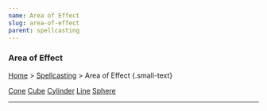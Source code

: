 ```yaml
---
name: Area of Effect
slug: area-of-effect
parent: spellcasting
---
```

### Area of Effect
[Home](dm-operations-center) > [Spellcasting](spellcasting) > Area of Effect {.small-text}

<div class="menu-container">
    <a href="cone">Cone</a>
    <a href="cube">Cube</a>
    <a href="cylinder">Cylinder</a>
    <a href="line">Line</a>
    <a href="sphere">Sphere</a>
</div>
<hr/>